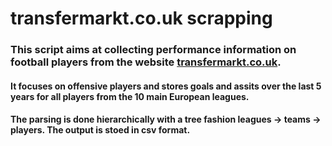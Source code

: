 # transfermarkt.co.uk scrapping

### This script aims at collecting performance information on football players from the website [transfermarkt.co.uk](www.transfermarkt.co.uk).

#### It focuses on offensive players and stores goals and assits over the last 5 years for all players from the 10 main European leagues.

#### The parsing is done hierarchically with a tree fashion leagues -> teams -> players. The output is stoed in csv format.

